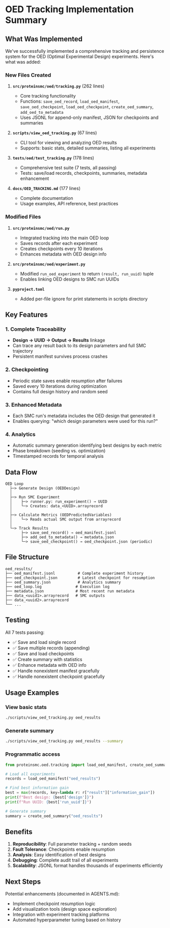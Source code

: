 # OED Tracking Implementation Summary

## What Was Implemented

We've successfully implemented a comprehensive tracking and persistence system for the OED (Optimal Experimental Design) experiments. Here's what was added:

### New Files Created

1. **`src/proteinsmc/oed/tracking.py`** (262 lines)
   - Core tracking functionality
   - Functions: `save_oed_record`, `load_oed_manifest`, `save_oed_checkpoint`, `load_oed_checkpoint`, `create_oed_summary`, `add_oed_to_metadata`
   - Uses JSONL for append-only manifest, JSON for checkpoints and summaries

2. **`scripts/view_oed_tracking.py`** (67 lines)
   - CLI tool for viewing and analyzing OED results
   - Supports: basic stats, detailed summaries, listing all experiments

3. **`tests/oed/test_tracking.py`** (178 lines)
   - Comprehensive test suite (7 tests, all passing)
   - Tests: save/load records, checkpoints, summaries, metadata enhancement

4. **`docs/OED_TRACKING.md`** (177 lines)
   - Complete documentation
   - Usage examples, API reference, best practices

### Modified Files

1. **`src/proteinsmc/oed/run.py`**
   - Integrated tracking into the main OED loop
   - Saves records after each experiment
   - Creates checkpoints every 10 iterations
   - Enhances metadata with OED design info

2. **`src/proteinsmc/oed/experiment.py`**
   - Modified `run_oed_experiment` to return `(result, run_uuid)` tuple
   - Enables linking OED designs to SMC run UUIDs

3. **`pyproject.toml`**
   - Added per-file ignore for print statements in scripts directory

## Key Features

### 1. Complete Traceability
- **Design → UUID → Output → Results** linkage
- Can trace any result back to its design parameters and full SMC trajectory
- Persistent manifest survives process crashes

### 2. Checkpointing
- Periodic state saves enable resumption after failures
- Saved every 10 iterations during optimization
- Contains full design history and random seed

### 3. Enhanced Metadata
- Each SMC run's metadata includes the OED design that generated it
- Enables querying: "which design parameters were used for this run?"

### 4. Analytics
- Automatic summary generation identifying best designs by each metric
- Phase breakdown (seeding vs. optimization)
- Timestamped records for temporal analysis

## Data Flow

```
OED Loop
  ├─> Generate Design (OEDDesign)
  │
  ├─> Run SMC Experiment
  │    ├─> runner.py: run_experiment() → UUID
  │    └─> Creates: data_<UUID>.arrayrecord
  │
  ├─> Calculate Metrics (OEDPredictedVariables)
  │    └─> Reads actual SMC output from arrayrecord
  │
  └─> Track Results
       ├─> save_oed_record() → oed_manifest.jsonl
       ├─> add_oed_to_metadata() → metadata.json
       └─> save_oed_checkpoint() → oed_checkpoint.json (periodic)
```

## File Structure

```
oed_results/
├── oed_manifest.jsonl          # Complete experiment history
├── oed_checkpoint.json         # Latest checkpoint for resumption
├── oed_summary.json            # Analytics summary
├── oed_loop.log               # Execution log
├── metadata.json              # Most recent run metadata
├── data_<uuid1>.arrayrecord   # SMC outputs
├── data_<uuid2>.arrayrecord
└── ...
```

## Testing

All 7 tests passing:
- ✅ Save and load single record
- ✅ Save multiple records (appending)
- ✅ Save and load checkpoints
- ✅ Create summary with statistics
- ✅ Enhance metadata with OED info
- ✅ Handle nonexistent manifest gracefully
- ✅ Handle nonexistent checkpoint gracefully

## Usage Examples

### View basic stats
```bash
./scripts/view_oed_tracking.py oed_results
```

### Generate summary
```bash
./scripts/view_oed_tracking.py oed_results --summary
```

### Programmatic access
```python
from proteinsmc.oed.tracking import load_oed_manifest, create_oed_summary

# Load all experiments
records = load_oed_manifest("oed_results")

# Find best information gain
best = max(records, key=lambda r: r["result"]["information_gain"])
print(f"Best design: {best['design']}")
print(f"Run UUID: {best['run_uuid']}")

# Generate summary
summary = create_oed_summary("oed_results")
```

## Benefits

1. **Reproducibility**: Full parameter tracking + random seeds
2. **Fault Tolerance**: Checkpoints enable resumption
3. **Analysis**: Easy identification of best designs
4. **Debugging**: Complete audit trail of all experiments
5. **Scalability**: JSONL format handles thousands of experiments efficiently

## Next Steps

Potential enhancements (documented in AGENTS.md):
- Implement checkpoint resumption logic
- Add visualization tools (design space exploration)
- Integration with experiment tracking platforms
- Automated hyperparameter tuning based on history
